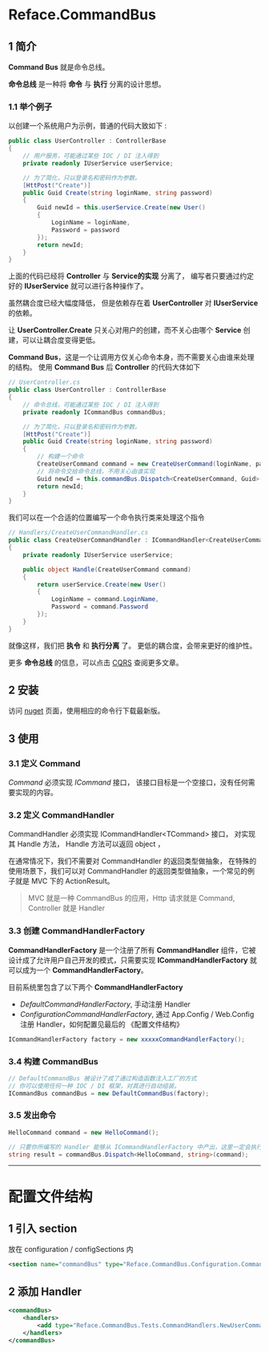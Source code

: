 # Reface.CommandBus

## 1 简介

**Command Bus** 就是命令总线。

**命令总线** 是一种将 **命令** 与 **执行** 分离的设计思想。

### 1.1 举个例子

以创建一个系统用户为示例，普通的代码大致如下 :

```csharp
public class UserController : ControllerBase
{
    // 用户服务，可能通过某些 IOC / DI 注入得到
    private readonly IUserService userService;

    // 为了简化，只以登录名和密码作为参数。
    [HttPost("Create")]
    public Guid Create(string loginName, string password)
    {
        Guid newId = this.userService.Create(new User()
        {
            LoginName = loginName,
            Password = password
        });
        return newId;
    }
}
```

上面的代码已经将 **Controller** 与 **Service的实现** 分离了，
编写者只要通过约定好的 **IUserService** 就可以进行各种操作了。

虽然耦合度已经大幅度降低，
但是依赖存在着 **UserController** 对 **IUserService** 的依赖。

让 **UserController.Create** 只关心对用户的创建，而不关心由哪个 **Service** 创建，可以让耦合度变得更低。

**Command Bus**，这是一个让调用方仅关心命令本身，而不需要关心由谁来处理的结构。
使用 **Command Bus** 后 **Controller** 的代码大体如下

```csharp
// UserController.cs
public class UserController : ControllerBase
{
    // 命令总线，可能通过某些 IOC / DI 注入得到
    private readonly ICommandBus commandBus;

    // 为了简化，只以登录名和密码作为参数。
    [HttPost("Create")]
    public Guid Create(string loginName, string password)
    {
        // 构建一个命令
        CreateUserCommand command = new CreateUserCommand(loginName, password);
        // 将命令交给命令总线，不用关心由谁实现
        Guid newId = this.commandBus.Dispatch<CreateUserCommand, Guid>(command);
        return newId;
    }
}
```

我们可以在一个合适的位置编写一个命令执行类来处理这个指令
```csharp
// Handlers/CreateUserCommandHandler.cs
public class CreateUserCommandHandler : ICommandHandler<CreateUserCommand>
{
    private readonly IUserService userService;

    public object Handle(CreateUserCommand command)
    {
        return userService.Create(new User()
        {
            LoginName = command.LoginName,
            Password = command.Password
        });
    }
}
```

就像这样，我们把 **执令** 和 **执行分离** 了。
更低的耦合度，会带来更好的维护性。

更多 **命令总线** 的信息，可以点击 [CQRS] 查阅更多文章。

## 2 安装

访问 [nuget] 页面，使用相应的命令行下载最新版。

## 3 使用

### 3.1 定义 Command

*Command* 必须实现 *ICommand* 接口，
该接口目标是一个空接口，没有任何需要实现的内容。


### 3.2 定义 CommandHandler

CommandHandler 必须实现 ICommandHandler&lt;TCommand> 接口，
对实现其 Handle 方法，
Handle 方法可以返回 object ，

在通常情况下，我们不需要对 CommandHandler 的返回类型做抽象，
在特殊的使用场景下，我们可以对 CommandHandler 的返回类型做抽象，一个常见的例子就是 MVC 下的 ActionResult。

> MVC 就是一种 CommandBus 的应用，Http 请求就是 Command, Controller 就是 Handler

### 3.3 创建 CommandHandlerFactory

**CommandHandlerFactory** 是一个注册了所有 **CommandHandler** 组件，它被设计成了允许用户自己开发的模式，只需要实现 **ICommandHandlerFactory** 就可以成为一个 **CommandHandlerFactory**。

目前系统里包含了以下两个 **CommandHandlerFactory**
* *DefaultCommandHandlerFactory*, 手动注册 Handler
* *ConfigurationCommandHandlerFactory*, 通过 App.Config / Web.Config 注册 Handler，如何配置见最后的 《配置文件结构》

```csharp
ICommandHandlerFactory factory = new xxxxxCommandHandlerFactory();
```

### 3.4 构建 CommandBus

```csharp
// DefaultCommandBus 被设计了成了通过构造函数注入工厂的方式
// 你可以使用任何一种 IOC / DI 框架，对其进行自动组装。
ICommandBus commandBus = new DefaultCommandBus(factory);
```

### 3.5 发出命令

```csharp
HelloCommand command = new HelloCommand();

// 只要你所编写的 Handler 能够从 ICommandHandlerFactory 中产出，这里一定会执行到
string result = commandBus.Dispatch<HelloCommand, string>(command);
```

---

# 配置文件结构

## 1 引入 section

放在 configuration / configSections 内

```xml
<section name="commandBus" type="Reface.CommandBus.Configuration.CommandBusSection, Reface.CommandBus"/>
```

## 2 添加 Handler

```xml
<commandBus>
    <handlers>
        <add type="Reface.CommandBus.Tests.CommandHandlers.NewUserCommandHandler, Reface.CommandBus.Tests"></add>
    </handlers>
</commandBus>
```


[CQRS]: https://www.baidu.com/s?ie=UTF-8&wd=CQRS
[nuget]: https://www.nuget.org/packages/Reface.CommandBus/
